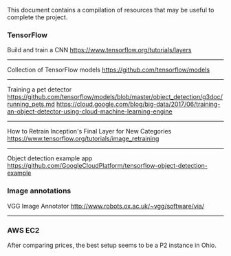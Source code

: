 This document contains a compilation of resources that may be useful to
complete the project.

### TensorFlow

Build and train a CNN
https://www.tensorflow.org/tutorials/layers

---

Collection of TensorFlow models
https://github.com/tensorflow/models

---

Training a pet detector
https://github.com/tensorflow/models/blob/master/object_detection/g3doc/running_pets.md
https://cloud.google.com/blog/big-data/2017/06/training-an-object-detector-using-cloud-machine-learning-engine

---

How to Retrain Inception's Final Layer for New Categories
https://www.tensorflow.org/tutorials/image_retraining

---

Object detection example app
https://github.com/GoogleCloudPlatform/tensorflow-object-detection-example

### Image annotations

VGG Image Annotator
http://www.robots.ox.ac.uk/~vgg/software/via/

---

### AWS EC2

After comparing prices, the best setup seems to be a P2 instance in Ohio.
